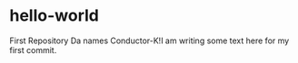 # hello-world
First Repository
 Da names Conductor-K!I am writing some text here for my first commit.
